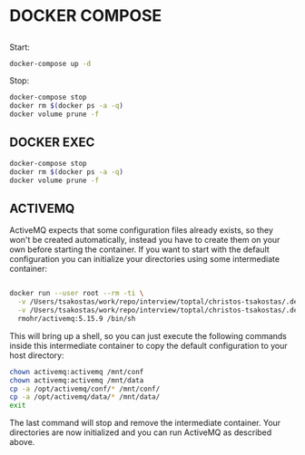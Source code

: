 # DOCKER COMPOSE


## 
Start:

```bash
docker-compose up -d
```

Stop:

```bash
docker-compose stop
docker rm $(docker ps -a -q)
docker volume prune -f
```

## DOCKER EXEC

```bash
docker-compose stop
docker rm $(docker ps -a -q)
docker volume prune -f
```



## ACTIVEMQ

ActiveMQ expects that some configuration files already exists, so they won't be created 
automatically, instead you have to create them on your own before starting the container. 
If you want to start with the default configuration you can initialize your directories using some 
intermediate container:

```bash

docker run --user root --rm -ti \
  -v /Users/tsakostas/work/repo/interview/toptal/christos-tsakostas/.dev/activemq/conf:/mnt/conf \
  -v /Users/tsakostas/work/repo/interview/toptal/christos-tsakostas/.dev/activemq/data:/mnt/data \
  rmohr/activemq:5.15.9 /bin/sh

```

This will bring up a shell, so you can just execute the following commands inside this intermediate 
container to copy the default configuration to your host directory:

```bash
chown activemq:activemq /mnt/conf
chown activemq:activemq /mnt/data
cp -a /opt/activemq/conf/* /mnt/conf/
cp -a /opt/activemq/data/* /mnt/data/
exit
```

The last command will stop and remove the intermediate container. Your directories are now 
initialized and you can run ActiveMQ as described above.